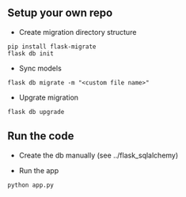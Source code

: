 ## Setup your own repo

- Create migration directory structure
```
pip install flask-migrate
flask db init
```
- Sync models
```
flask db migrate -m "<custom file name>"
```
- Upgrate migration
```
flask db upgrade
```

## Run the code
- Create the db manually (see ../flask_sqlalchemy)

- Run the app
```buildoutcfg
python app.py
```